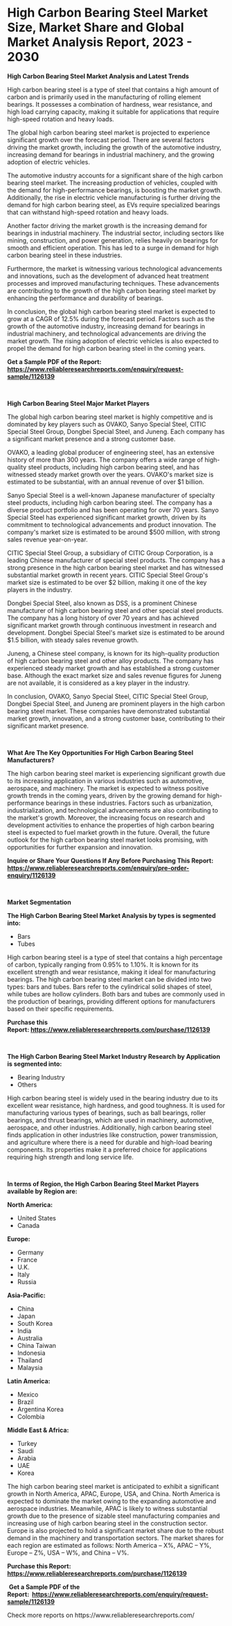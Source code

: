 <p><h1>High Carbon Bearing Steel Market Size, Market Share and Global Market Analysis Report, 2023 - 2030</h1></p><p><strong>High Carbon Bearing Steel Market Analysis and Latest Trends</strong></p>
<p><p>High carbon bearing steel is a type of steel that contains a high amount of carbon and is primarily used in the manufacturing of rolling element bearings. It possesses a combination of hardness, wear resistance, and high load carrying capacity, making it suitable for applications that require high-speed rotation and heavy loads.</p><p>The global high carbon bearing steel market is projected to experience significant growth over the forecast period. There are several factors driving the market growth, including the growth of the automotive industry, increasing demand for bearings in industrial machinery, and the growing adoption of electric vehicles.</p><p>The automotive industry accounts for a significant share of the high carbon bearing steel market. The increasing production of vehicles, coupled with the demand for high-performance bearings, is boosting the market growth. Additionally, the rise in electric vehicle manufacturing is further driving the demand for high carbon bearing steel, as EVs require specialized bearings that can withstand high-speed rotation and heavy loads.</p><p>Another factor driving the market growth is the increasing demand for bearings in industrial machinery. The industrial sector, including sectors like mining, construction, and power generation, relies heavily on bearings for smooth and efficient operation. This has led to a surge in demand for high carbon bearing steel in these industries.</p><p>Furthermore, the market is witnessing various technological advancements and innovations, such as the development of advanced heat treatment processes and improved manufacturing techniques. These advancements are contributing to the growth of the high carbon bearing steel market by enhancing the performance and durability of bearings.</p><p>In conclusion, the global high carbon bearing steel market is expected to grow at a CAGR of 12.5% during the forecast period. Factors such as the growth of the automotive industry, increasing demand for bearings in industrial machinery, and technological advancements are driving the market growth. The rising adoption of electric vehicles is also expected to propel the demand for high carbon bearing steel in the coming years.</p></p>
<p><strong>Get a Sample PDF of the Report:&nbsp; <a href="https://www.reliableresearchreports.com/enquiry/request-sample/1126139">https://www.reliableresearchreports.com/enquiry/request-sample/1126139</a></strong></p>
<p>&nbsp;</p>
<p><strong>High Carbon Bearing Steel Major Market Players</strong></p>
<p><p>The global high carbon bearing steel market is highly competitive and is dominated by key players such as OVAKO, Sanyo Special Steel, CITIC Special Steel Group, Dongbei Special Steel, and Juneng. Each company has a significant market presence and a strong customer base.</p><p>OVAKO, a leading global producer of engineering steel, has an extensive history of more than 300 years. The company offers a wide range of high-quality steel products, including high carbon bearing steel, and has witnessed steady market growth over the years. OVAKO's market size is estimated to be substantial, with an annual revenue of over $1 billion.</p><p>Sanyo Special Steel is a well-known Japanese manufacturer of specialty steel products, including high carbon bearing steel. The company has a diverse product portfolio and has been operating for over 70 years. Sanyo Special Steel has experienced significant market growth, driven by its commitment to technological advancements and product innovation. The company's market size is estimated to be around $500 million, with strong sales revenue year-on-year.</p><p>CITIC Special Steel Group, a subsidiary of CITIC Group Corporation, is a leading Chinese manufacturer of special steel products. The company has a strong presence in the high carbon bearing steel market and has witnessed substantial market growth in recent years. CITIC Special Steel Group's market size is estimated to be over $2 billion, making it one of the key players in the industry.</p><p>Dongbei Special Steel, also known as DSS, is a prominent Chinese manufacturer of high carbon bearing steel and other special steel products. The company has a long history of over 70 years and has achieved significant market growth through continuous investment in research and development. Dongbei Special Steel's market size is estimated to be around $1.5 billion, with steady sales revenue growth.</p><p>Juneng, a Chinese steel company, is known for its high-quality production of high carbon bearing steel and other alloy products. The company has experienced steady market growth and has established a strong customer base. Although the exact market size and sales revenue figures for Juneng are not available, it is considered as a key player in the industry.</p><p>In conclusion, OVAKO, Sanyo Special Steel, CITIC Special Steel Group, Dongbei Special Steel, and Juneng are prominent players in the high carbon bearing steel market. These companies have demonstrated substantial market growth, innovation, and a strong customer base, contributing to their significant market presence.</p></p>
<p>&nbsp;</p>
<p><strong>What Are The Key Opportunities For High Carbon Bearing Steel Manufacturers?</strong></p>
<p><p>The high carbon bearing steel market is experiencing significant growth due to its increasing application in various industries such as automotive, aerospace, and machinery. The market is expected to witness positive growth trends in the coming years, driven by the growing demand for high-performance bearings in these industries. Factors such as urbanization, industrialization, and technological advancements are also contributing to the market's growth. Moreover, the increasing focus on research and development activities to enhance the properties of high carbon bearing steel is expected to fuel market growth in the future. Overall, the future outlook for the high carbon bearing steel market looks promising, with opportunities for further expansion and innovation.</p></p>
<p><strong>Inquire or Share Your Questions If Any Before Purchasing This Report: <a href="https://www.reliableresearchreports.com/enquiry/pre-order-enquiry/1126139">https://www.reliableresearchreports.com/enquiry/pre-order-enquiry/1126139</a></strong></p>
<p>&nbsp;</p>
<p><strong>Market Segmentation</strong></p>
<p><strong>The High Carbon Bearing Steel Market Analysis by types is segmented into:</strong></p>
<p><ul><li>Bars</li><li>Tubes</li></ul></p>
<p><p>High carbon bearing steel is a type of steel that contains a high percentage of carbon, typically ranging from 0.95% to 1.10%. It is known for its excellent strength and wear resistance, making it ideal for manufacturing bearings. The high carbon bearing steel market can be divided into two types: bars and tubes. Bars refer to the cylindrical solid shapes of steel, while tubes are hollow cylinders. Both bars and tubes are commonly used in the production of bearings, providing different options for manufacturers based on their specific requirements.</p></p>
<p><strong>Purchase this Report:&nbsp;<a href="https://www.reliableresearchreports.com/purchase/1126139">https://www.reliableresearchreports.com/purchase/1126139</a></strong></p>
<p>&nbsp;</p>
<p><strong>The High Carbon Bearing Steel Market Industry Research by Application is segmented into:</strong></p>
<p><ul><li>Bearing Industry</li><li>Others</li></ul></p>
<p><p>High carbon bearing steel is widely used in the bearing industry due to its excellent wear resistance, high hardness, and good toughness. It is used for manufacturing various types of bearings, such as ball bearings, roller bearings, and thrust bearings, which are used in machinery, automotive, aerospace, and other industries. Additionally, high carbon bearing steel finds application in other industries like construction, power transmission, and agriculture where there is a need for durable and high-load bearing components. Its properties make it a preferred choice for applications requiring high strength and long service life.</p></p>
<p>&nbsp;</p>
<p><strong>In terms of Region, the High Carbon Bearing Steel Market Players available by Region are:</strong></p>
<p>
    <p> <strong> North America: </strong>
        <ul>
            <li>United States</li>
            <li>Canada</li>
        </ul>
        </p> 
    <p> <strong> Europe: </strong>
        <ul>
            <li>Germany</li>
            <li>France</li>
            <li>U.K.</li>
            <li>Italy</li>
            <li>Russia</li>
        </ul>
        </p> 
    <p> <strong> Asia-Pacific: </strong>
        <ul>
            <li>China</li>
            <li>Japan</li>
            <li>South Korea</li>
            <li>India</li>
            <li>Australia</li>
            <li>China Taiwan</li>
            <li>Indonesia</li>
            <li>Thailand</li>
            <li>Malaysia</li>
        </ul>
        </p> 
    <p> <strong> Latin America: </strong>
        <ul>
            <li>Mexico</li>
            <li>Brazil</li>
            <li>Argentina Korea</li>
            <li>Colombia</li>
        </ul>
        </p> 
    <p> <strong> Middle East & Africa: </strong>
        <ul>
            <li>Turkey</li>
            <li>Saudi</li>
            <li>Arabia</li>
            <li>UAE</li>
            <li>Korea</li>
        </ul>
    </p>
    </p>
<p><p>The high carbon bearing steel market is anticipated to exhibit a significant growth in North America, APAC, Europe, USA, and China. North America is expected to dominate the market owing to the expanding automotive and aerospace industries. Meanwhile, APAC is likely to witness substantial growth due to the presence of sizable steel manufacturing companies and increasing use of high carbon bearing steel in the construction sector. Europe is also projected to hold a significant market share due to the robust demand in the machinery and transportation sectors. The market shares for each region are estimated as follows: North America – X%, APAC – Y%, Europe – Z%, USA – W%, and China – V%.</p></p>
<p><strong>Purchase this Report: <a href="https://www.reliableresearchreports.com/purchase/1126139">https://www.reliableresearchreports.com/purchase/1126139</a></strong></p>
<p>&nbsp;<strong>Get a Sample PDF of the Report:&nbsp;&nbsp;<a href="https://www.reliableresearchreports.com/enquiry/request-sample/1126139">https://www.reliableresearchreports.com/enquiry/request-sample/1126139</a></strong></p>
<p><strong></strong></p>
<p>Check more reports on https://www.reliableresearchreports.com/</p>